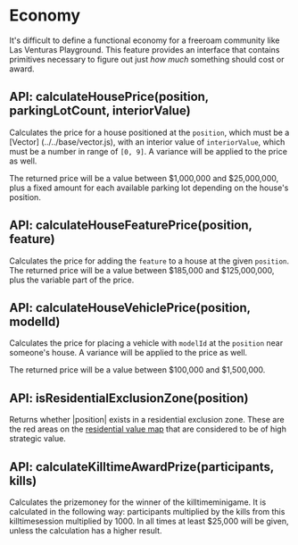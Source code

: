 # Economy
It's difficult to define a functional economy for a freeroam community like Las Venturas Playground.
This feature provides an interface that contains primitives necessary to figure out just _how much_
something should cost or award.

## API: calculateHousePrice(position, parkingLotCount, interiorValue)
Calculates the price for a house positioned at the `position`, which must be a [Vector]
(../../base/vector.js), with an interior value of `interiorValue`, which must be a number in range
of `[0, 9]`. A variance will be applied to the price as well.

The returned price will be a value between $1,000,000 and $25,000,000, plus a fixed amount for each
available parking lot depending on the house's position.


## API: calculateHouseFeaturePrice(position, feature)
Calculates the price for adding the `feature` to a house at the given `position`. The returned price
will be a value between $185,000 and $125,000,000, plus the variable part of the price.


## API: calculateHouseVehiclePrice(position, modelId)
Calculates the price for placing a vehicle with `modelId` at the `position` near someone's house.
A variance will be applied to the price as well.

The returned price will be a value between $100,000 and $1,500,000.


## API: isResidentialExclusionZone(position)
Returns whether |position| exists in a residential exclusion zone. These are the red areas on the
[residential value map](https://sa-mp.nl/tools/visualize-map/) that are considered to be of high
strategic value.


## API: calculateKilltimeAwardPrize(participants, kills)
Calculates the prizemoney for the winner of the killtimeminigame. It is calculated in the following
way: participants multiplied by the kills from this killtimesession multiplied by 1000. In all
times at least $25,000 will be given, unless the calculation has a higher result.
